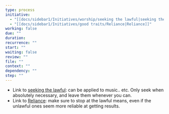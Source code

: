 ```yaml
---
type: process
initiative:
  - "[[docs/sidebar1/Initiatives/worship/seeking the lawful|seeking the lawful]]"
  - "[[docs/sidebar1/Initiatives/good traits/Reliance|Reliance]]"
working: false
due: ""
duration: 
recurrence: ""
start: ""
waiting: false
review: ""
file: ""
context: ""
dependency: ""
step: ""
---
```


* Link to [seeking the lawful](docs/sidebar1/Initiatives/worship/seeking%20the%20lawful.md): can be applied to music.. etc. Only seek when absolutely necessary, and leave them whenever you can.
* Link to [Reliance](docs/sidebar1/Initiatives/good%20traits/Reliance.md): make sure to stop at the lawful means, even if the unlawful ones seem more reliable at getting results.
